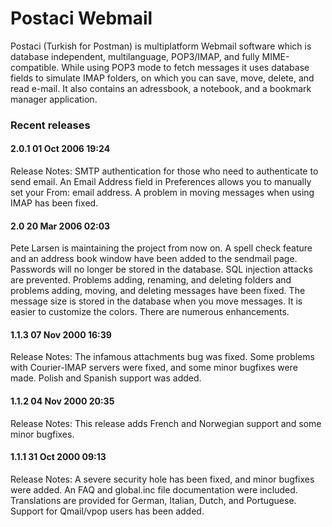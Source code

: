 # Postaci Webmail
Postaci (Turkish for Postman) is multiplatform Webmail software which is database independent, multilanguage, POP3/IMAP, and fully MIME-compatible. While using POP3 mode to fetch messages it uses database fields to simulate IMAP folders, on which you can save, move, delete, and read e-mail. It also contains an adressbook, a notebook, and a bookmark manager application.

### Recent releases

#### 2.0.1 01 Oct 2006 19:24
Release Notes: SMTP authentication for those who need to authenticate to send email. An Email Address field in Preferences allows you to manually set your From: email address. A problem in moving messages when using IMAP has been fixed.

#### 2.0 20 Mar 2006 02:03
Pete Larsen is maintaining the project from now on. A spell check feature and an address book window have been added to the sendmail page. Passwords will no longer be stored in the database. SQL injection attacks are prevented. Problems adding, renaming, and deleting folders and problems adding, moving, and deleting messages have been fixed. The message size is stored in the database when you move messages. It is easier to customize the colors. There are numerous enhancements.

#### 1.1.3 07 Nov 2000 16:39
Release Notes: The infamous attachments bug was fixed. Some problems with Courier-IMAP servers were fixed, and some minor bugfixes were made. Polish and Spanish support was added.

#### 1.1.2 04 Nov 2000 20:35
Release Notes: This release adds French and Norwegian support and some minor bugfixes.

#### 1.1.1 31 Oct 2000 09:13
Release Notes: A severe security hole has been fixed, and minor bugfixes were added. An FAQ and global.inc file documentation were included. Translations are provided for German, Italian, Dutch, and Portuguese. Support for Qmail/vpop users has been added.
